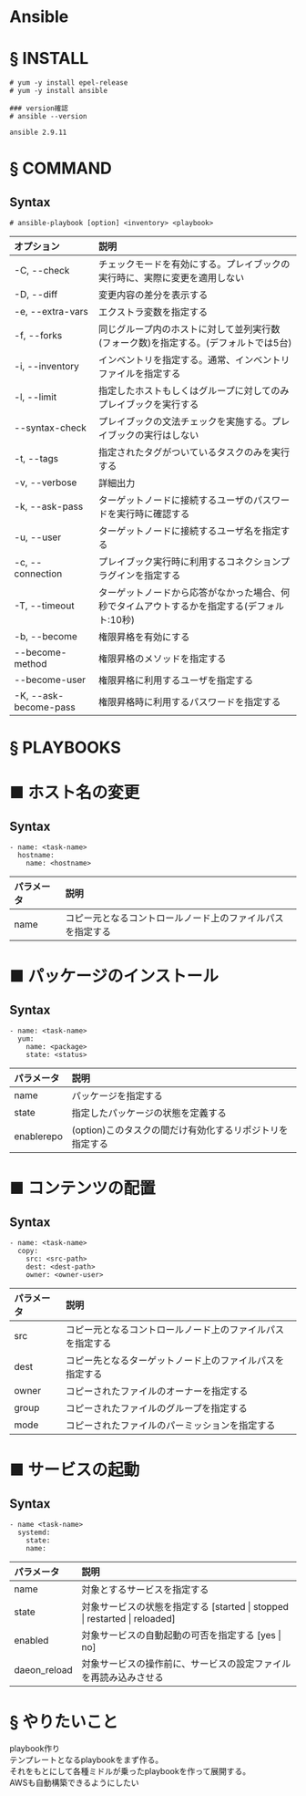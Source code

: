 # Ansible
# § INSTALL
```
# yum -y install epel-release
# yum -y install ansible
```
```
### version確認
# ansible --version
```
```
ansible 2.9.11
```
# § COMMAND
## Syntax
```
# ansible-playbook [option] <inventory> <playbook>
```
|オプション|説明|
|:---|:---|
|-C, --check|チェックモードを有効にする。プレイブックの実行時に、実際に変更を適用しない|
|-D, --diff|変更内容の差分を表示する|
|-e, --extra-vars|エクストラ変数を指定する|
|-f, --forks|同じグループ内のホストに対して並列実行数(フォーク数)を指定する。(デフォルトでは5台)|
|-i, --inventory|インベントリを指定する。通常、インベントリファイルを指定する|
|-l, --limit|指定したホストもしくはグループに対してのみプレイブックを実行する|
|--syntax-check|プレイブックの文法チェックを実施する。プレイブックの実行はしない|
|-t, --tags|指定されたタグがついているタスクのみを実行する|
|-v, --verbose|詳細出力|
|-k, --ask-pass|ターゲットノードに接続するユーザのパスワードを実行時に確認する|
|-u, --user|ターゲットノードに接続するユーザ名を指定する|
|-c, --connection|プレイブック実行時に利用するコネクションプラグインを指定する|
|-T, --timeout|ターゲットノードから応答がなかった場合、何秒でタイムアウトするかを指定する(デフォルト:10秒)|
|-b, --become|権限昇格を有効にする|
|--become-method|権限昇格のメソッドを指定する|
|--become-user|権限昇格に利用するユーザを指定する|
|-K, --ask-become-pass|権限昇格時に利用するパスワードを指定する|
# § PLAYBOOKS
# ■ ホスト名の変更
## Syntax
```
- name: <task-name>
  hostname:
    name: <hostname>
```
|パラメータ|説明|
|:---|:---|
|name|コピー元となるコントロールノード上のファイルパスを指定する|
# ■ パッケージのインストール
## Syntax
```
- name: <task-name>
  yum:
    name: <package>
    state: <status>
```
|パラメータ|説明|
|:---|:---|
|name|パッケージを指定する|
|state|指定したパッケージの状態を定義する|
|enablerepo|(option)このタスクの間だけ有効化するリポジトリを指定する|
# ■ コンテンツの配置
## Syntax
```
- name: <task-name>
  copy:
    src: <src-path>
    dest: <dest-path>
    owner: <owner-user>
```
|パラメータ|説明|
|:---|:---|
|src|コピー元となるコントロールノード上のファイルパスを指定する|
|dest|コピー先となるターゲットノード上のファイルパスを指定する|
|owner|コピーされたファイルのオーナーを指定する|
|group|コピーされたファイルのグループを指定する|
|mode|コピーされたファイルのパーミッションを指定する|
# ■ サービスの起動
## Syntax
```
- name <task-name>
  systemd:
    state:
    name:
```
|パラメータ|説明|
|:---|:---|
|name|対象とするサービスを指定する|
|state|対象サービスの状態を指定する [started \| stopped \| restarted \| reloaded]|
|enabled|対象サービスの自動起動の可否を指定する [yes \| no]|
|daeon_reload|対象サービスの操作前に、サービスの設定ファイルを再読み込みさせる|
# § やりたいこと
playbook作り  
テンプレートとなるplaybookをまず作る。  
それをもとにして各種ミドルが乗ったplaybookを作って展開する。  
AWSも自動構築できるようにしたい
